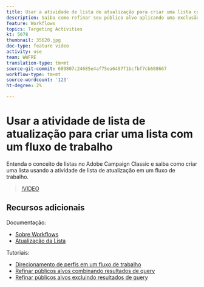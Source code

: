 ```yaml
---
title: Usar a atividade de lista de atualização para criar uma lista com um fluxo de trabalho
description: Saiba como refinar seu público alvo aplicando uma exclusão padrão a um fluxo de trabalho. Você também aprenderá a criar filtros predefinidos e como solucionar problemas em seu fluxo de trabalho.
feature: Workflows
topics: Targeting Activities
kt: 5078
thumbnail: 35620.jpg
doc-type: feature video
activity: use
team: WWFRE
translation-type: tm+mt
source-git-commit: 689807c24685e4af75ea6497f1bcfbf7cb608667
workflow-type: tm+mt
source-wordcount: '123'
ht-degree: 2%

---
```



# Usar a atividade de lista de atualização para criar uma lista com um fluxo de trabalho

Entenda o conceito de listas no Adobe Campaign Classic e saiba como criar uma lista usando a atividade de lista de atualização em um fluxo de trabalho.

>[!VIDEO](https://video.tv.adobe.com/v/35620?quality=12)

## Recursos adicionais

Documentação:

* [Sobre Workflows](https://docs.adobe.com/content/help/en/campaign-classic/using/automating-with-workflows/introduction/about-workflows.html)
* [Atualização da Lista](https://docs.adobe.com/content/help/en/campaign-classic/using/automating-with-workflows/targeting-activities/list-update.html)

Tutoriais:

* [Direcionamento de perfis em um fluxo de trabalho](/help/acc/getting-started/targeting-profiles-in-a-workflow.md)
* [Refinar públicos alvos combinando resultados de query](/help/acc/automating-with-workflows/refining-targets-by-combining-query-results.md)
* [Refinar públicos alvos excluindo resultados de query](/help/acc/automating-with-workflows/refining-targets-by-excluding-query-results.md)
